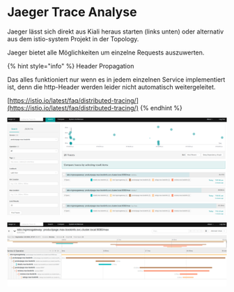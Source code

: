 # Jaeger Trace Analyse

Jaeger lässt sich direkt aus Kiali heraus starten \(links unten\) oder alternativ aus dem istio-system Projekt in der Topology.

Jaeger bietet alle Möglichkeiten um einzelne Requests auszuwerten.

{% hint style="info" %}
Header Propagation

Das alles funktioniert nur wenn es in jedem einzelnen Service implementiert ist, denn die http-Header werden leider nicht automatisch weitergeleitet.

[https://istio.io/latest/faq/distributed-tracing/](https://istio.io/latest/faq/distributed-tracing/)
{% endhint %}

![](../../../.gitbook/assets/image%20%28106%29.png)

![](../../../.gitbook/assets/image%20%28109%29.png)


